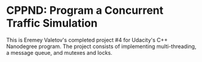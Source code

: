 # CPPND: Program a Concurrent Traffic Simulation

This is Eremey Valetov's completed project #4 for Udacity's C++ Nanodegree program. The project consists of implementing multi-threading, a message queue, and mutexes and locks.